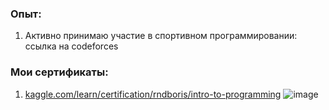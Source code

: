 ### Опыт:
1) Активно принимаю участие в спортивном программировании:
ссылка на codeforces

### Мои сертификаты:

1) [kaggle.com/learn/certification/rndboris/intro-to-programming](https://user-images.githubusercontent.com/55090151/253735510-07cd3fcc-1af4-48a1-880a-2bf2c2e9adfd.png)
![image](https://github.com/SENATOROVAI/KOTKOKOSRND/assets/55090151/07cd3fcc-1af4-48a1-880a-2bf2c2e9adfd)



